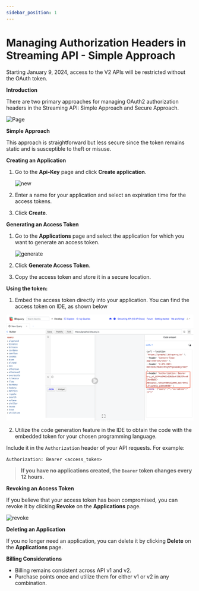 ```yaml
---
sidebar_position: 1
---
```


# Managing Authorization Headers in Streaming API - Simple Approach

Starting January 9, 2024, access to the V2 APIs will be restricted without the OAuth token.

**Introduction**

There are two primary approaches for managing OAuth2 authorization headers in the Streaming API: Simple Approach and Secure Approach.

![Page](/img/v2Access/tab.png)

**Simple Approach**

This approach is straightforward but less secure since the token remains static and is susceptible to theft or misuse.

**Creating an Application**

1.  Go to the **Api-Key** page and click **Create application**.

    ![new](/img/v2Access/newApplication.png)

2.  Enter a name for your application and select an expiration time for the access tokens.
3.  Click **Create**.

**Generating an Access Token**

1.  Go to the **Applications** page and select the application for which you want to generate an access token.

    ![generate](/img/v2Access/generate.png)

2.  Click **Generate Access Token**.
3.  Copy the access token and store it in a secure location.

**Using the token:**

1.  Embed the access token directly into your application. You can find the access token on IDE, as shown below

![token example](/static/img/v2Access/token_example.png)

2.  Utilize the code generation feature in the IDE to obtain the code with the embedded token for your chosen programming language.

Include it in the `Authorization` header of your API requests. For example:

```
Authorization: Bearer <access_token>

```

> **If you have no applications created, the `Bearer` token changes every 12 hours.**

**Revoking an Access Token**

If you believe that your access token has been compromised, you can revoke it by clicking **Revoke** on the **Applications** page.

![revoke](/img/v2Access/revoke.png)

**Deleting an Application**

If you no longer need an application, you can delete it by clicking **Delete** on the **Applications** page.

**Billing Considerations**

- Billing remains consistent across API v1 and v2.
- Purchase points once and utilize them for either v1 or v2 in any combination.
